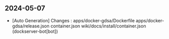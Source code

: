 
## 2024-05-07
 * [Auto Generation] Changes : apps/docker-gdsa/Dockerfile apps/docker-gdsa/release.json container.json wiki/docs/install/container.json (dockserver-bot[bot])
